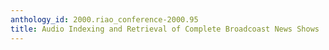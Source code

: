 ```yaml
---
anthology_id: 2000.riao_conference-2000.95
title: Audio Indexing and Retrieval of Complete Broadcoast News Shows
---
```

